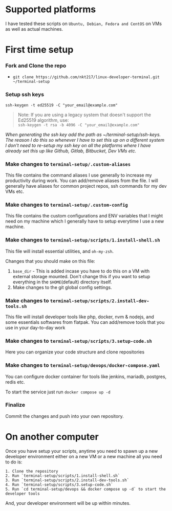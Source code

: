 # Supported platforms

I have tested these scripts on `Ubuntu, Debian, Fedora and CentOS` on VMs as well as actual machines.

# First time setup

### Fork and Clone the repo
* `git clone https://github.com/nkt217/linux-developer-terminal.git ~/terminal-setup`

### Setup ssh keys
`ssh-keygen -t ed25519 -C "your_email@example.com"`

> Note: If you are using a legacy system that doesn't support the Ed25519 algorithm, use: <br>
>`ssh-keygen -t rsa -b 4096 -C "your_email@example.com"`

_When generating the ssh key add the path as ~/terminal-setup/ssh-keys. The reason I do this so whenever I have to set this up on a different system I don't need to re-setup my ssh key on all the platforms where I have already set this up like Github, Gitlab, Bitbucket, Dev VMs etc._

### Make changes to `terminal-setup/.custom-aliases`
This file contains the command aliases I use generally to increase my productivity during work. You can add/remove aliases from the file. I will generally have aliases for common project repos, ssh commands for my dev VMs etc.

### Make changes to `terminal-setup/.custom-config`
This file contains the custom configurations and ENV variables that I might need on my machine which I generally have to setup everytime I use a new machine.

### Make changes to `terminal-setup/scripts/1.install-shell.sh`
This file will install essential utilities, and `oh-my-zsh`.

Changes that you should make on this file:
1. `base_dir` - This is added incase you have to do this on a VM with external storage mounted. Don't change this if you want to setup everything in the `$HOME`(default) directory itself.
2. Make changes to the git global config settings. 

### Make changes to `terminal-setup/scripts/2.install-dev-tools.sh`
This file will install developer tools like php, docker, nvm & nodejs, and some essentials softwares from flatpak.
You can add/remove tools that you use in your day-to-day work

### Make changes to `terminal-setup/scripts/3.setup-code.sh`
Here you can organize your code structure and clone repositories

### Make changes to `terminal-setup/devops/docker-compose.yaml`
You can configure docker container for tools like jenkins, mariadb, postgres, redis etc. 

To start the service just run `docker compose up -d`

### Finalize
Commit the changes and push into your own repository.

# On another computer
Once you have setup your scripts, anytime you need to spawn up a new developer environment either on a new VM or a new machine all you need to do is:
```
1. Clone the repository
2. Run `terminal-setup/scripts/1.install-shell.sh` 
3. Run `terminal-setup/scripts/2.install-dev-tools.sh` 
4. Run `terminal-setup/scripts/3.setup-code.sh` 
5. Run `cd terminal-setup/devops && docker compose up -d` to start the developer tools
```

And, your developer environment will be up within minutes.